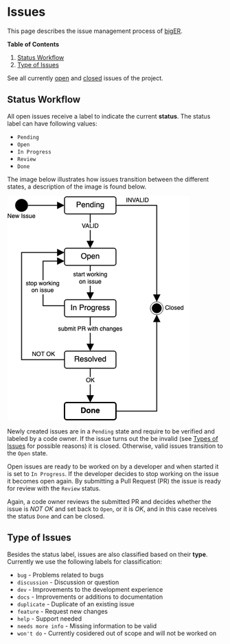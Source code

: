 # Issues

This page describes the issue management process of [bigER](https://github.com/borkdominik/bigER). 

**Table of Contents**
1. [Status Workflow](#status-workflow)
2. [Type of Issues](#type-of-issues)

See all currently [open](https://github.com/borkdominik/bigER/issues) and [closed](https://github.com/borkdominik/bigER/issues?q=is%3Aissue+is%3Aclosed) issues of the project.

## Status Workflow

All open issues receive a label to indicate the current **status**. The status label can have following values:
- `Pending`
- `Open` 
- `In Progress`
- `Review`
- `Done`

The image below illustrates how issues transition between the different states, a description of the image is found below.

![Issue Workflow](../docs/img/issue-workflow.png)

Newly created issues are in a `Pending` state and require to be verified and labeled by a code owner. If the issue turns out the be invalid (see [Types of Issues](#type-of-issues) for possible reasons) it is closed. Otherwise, valid issues transition to the `Open` state. 

Open issues are ready to be worked on by a developer and when started it is set to `In Progress`. If the developer decides to stop working on the issue it becomes open again. By submitting a Pull Request (PR) the issue is ready for review with the `Review` status. 

Again, a code owner reviews the submitted PR and decides whether the issue is *NOT OK* and set back to `Open`, or it is *OK*, and in this case receives the status `Done` and can be closed.



## Type of Issues

Besides the status label, issues are also classified based on their **type**. Currently we use the following labels for classification:
- `bug` - Problems related to bugs
- `discussion` - Discussion or question
- `dev` - Improvements to the development experience
- `docs` - Improvements or additions to documentation
- `duplicate` - Duplicate of an existing issue
- `feature` - Request new changes
- `help` - Support needed
- `needs more info` - Missing information to be valid
- `won't do` - Currently cosidered out of scope and will not be worked on



